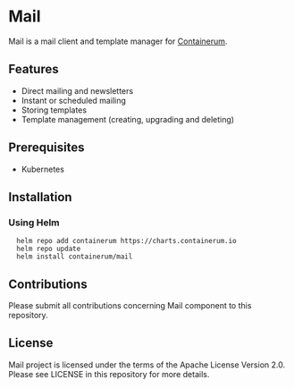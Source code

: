 # Mail

Mail is a mail client and template manager for [Containerum](https://github.com/containerum/containerum).

## Features
* Direct mailing and newsletters
* Instant or scheduled mailing
* Storing templates
* Template management (creating, upgrading and deleting)

## Prerequisites
* Kubernetes

## Installation

### Using Helm

```
  helm repo add containerum https://charts.containerum.io
  helm repo update
  helm install containerum/mail
```

## Contributions
Please submit all contributions concerning Mail component to this repository.

## License
Mail project is licensed under the terms of the Apache License Version 2.0. Please see LICENSE in this repository for more details.
